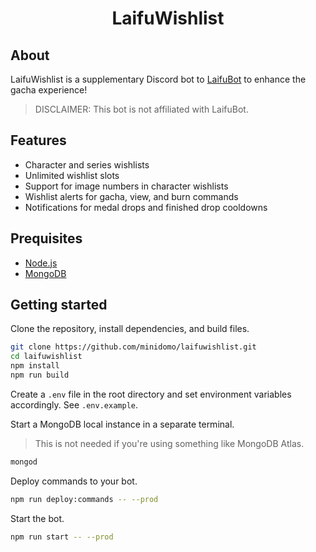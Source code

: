 <h1 align="center">LaifuWishlist</h1>

## About

LaifuWishlist is a supplementary Discord bot to [LaifuBot](https://laifubot.fandom.com/wiki/Laifubot_Wiki) to enhance the gacha experience!

> DISCLAIMER: This bot is not affiliated with LaifuBot.

## Features

-   Character and series wishlists
-   Unlimited wishlist slots
-   Support for image numbers in character wishlists
-   Wishlist alerts for gacha, view, and burn commands
-   Notifications for medal drops and finished drop cooldowns

## Prequisites

-   [Node.js](https://nodejs.org/en/)
-   [MongoDB](https://www.mongodb.com/)

## Getting started

Clone the repository, install dependencies, and build files.

```sh
git clone https://github.com/minidomo/laifuwishlist.git
cd laifuwishlist
npm install
npm run build
```

Create a `.env` file in the root directory and set environment variables accordingly. See `.env.example`.

Start a MongoDB local instance in a separate terminal.

> This is not needed if you're using something like MongoDB Atlas.

```sh
mongod
```

Deploy commands to your bot.

```sh
npm run deploy:commands -- --prod
```

Start the bot.

```sh
npm run start -- --prod
```
